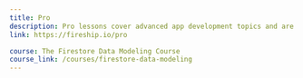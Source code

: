 ```yaml
---
title: Pro
description: Pro lessons cover advanced app development topics and are available exclusively to current members.
link: https://fireship.io/pro

course: The Firestore Data Modeling Course
course_link: /courses/firestore-data-modeling
---
```

